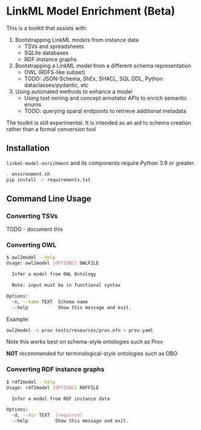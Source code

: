 # LinkML Model Enrichment (Beta)

This is a toolkit that assists with:

 1. Bootstrapping LinkML models from instance data
    - TSVs and spreadsheets
    - SQLite databases
    - RDF instance graphs
 2. Bootstrapping a LinkML model from a different schema representation
    - OWL (RDFS-like subset)
    - TODO: JSON-Schema, ShEx, SHACL, SQL DDL, Python dataclasses/pydantic, etc
 3. Using automated methods to enhance a model
    - Using text mining and concept annotator APIs to enrich semantic enums
    - TODO: querying sparql endpoints to retrieve additional metadata

The toolkit is still experimental. It is intended as an aid to schema creation rather than a formal conversion tool

## Installation

`linkml-model-enrichment` and its components require Python 3.9 or greater.

```bash
. environment.sh
pip install -r requirements.txt 
```

## Command Line Usage

### Converting TSVs

TODO - document this

### Converting OWL

```bash
$ owl2model --help
Usage: owl2model [OPTIONS] OWLFILE

  Infer a model from OWL Ontology

  Note: input must be in functional syntax

Options:
  -n, --name TEXT  Schema name
  --help           Show this message and exit.
```

Example:

```bash
owl2model -n prov tests/resources/prov.ofn > prov.yaml
```

Note this works best on schema-style ontologies such as Prov

**NOT** recommended for terminological-style ontologies such as OBO

### Converting RDF instance graphs

```bash
$ rdf2model --help
Usage: rdf2model [OPTIONS] RDFFILE

  Infer a model from RDF instance data

Options:
  -d, --dir TEXT  [required]
  --help          Show this message and exit.
```
